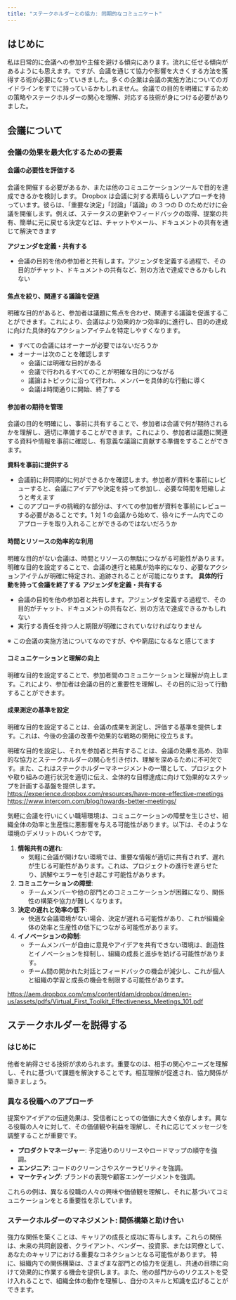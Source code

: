 ```yaml
---
title: "ステークホルダーとの協力: 同期的なコミュニケート"
---
```

## はじめに
私は日常的に会議への参加や主催を避ける傾向にあります。流れに任せる傾向があるようにも思えます。ですが、会議を通じて協力や影響を大きくする方法を獲得する術が必要になっていきました。多くの企業は会議の実施方法についてのガイドラインをすでに持っているかもしれません。会議での目的を明確にするための策略やステークホルダーの関心を理解、対応する技術が身につける必要がありました。

## 会議について
### 会議の効果を最大化するための要素
#### 会議の必要性を評価する
会議を開催する必要があるか、または他のコミュニケーションツールで目的を達成できるかを検討します。
Dropbox は会議に対する素晴らしいアプローチを持っています。彼らは、「重要な決定」「討論」「議論」の 3 つの D のためだけに会議を開催します。例えば、ステータスの更新やフィードバックの取得、提案の共有、簡単に元に戻せる決定などは、チャットやメール、ドキュメントの共有を通じて解決できます

**アジェンダを定義・共有する**
 - 会議の目的を他の参加者と共有します。アジェンダを定義する過程で、その目的がチャット、ドキュメントの共有など、別の方法で達成できるかもしれない

#### 焦点を絞り、関連する議論を促進
明確な目的があると、参加者は議題に焦点を合わせ、関連する議論を促進することができます。これにより、会議はより効果的かつ効率的に進行し、目的の達成に向けた具体的なアクションアイテムを特定しやすくなります。

- すべての会議にはオーナーが必要ではないだろうか
- オーナーは次のことを確認します
  - 会議には明確な目的がある
  - 会議で行われるすべてのことが明確な目的につながる
  - 議論はトピックに沿って行われ、メンバーを具体的な行動に導く
  - 会議は時間通りに開始、終了する

#### 参加者の期待を管理
会議の目的を明確にし、事前に共有することで、参加者は会議で何が期待されるかを理解し、適切に準備することができます。これにより、参加者は議題に関連する資料や情報を事前に確認し、有意義な議論に貢献する準備をすることができます。

**資料を事前に提供する**
- 会議前に非同期的に何ができるかを確認します。参加者が資料を事前にレビューすると、会議にアイデアや決定を持って参加し、必要な時間を短縮しようと考えます
- このアプローチの挑戦的な部分は、すべての参加者が資料を事前にレビューする必要があることです。1 対 1 の会議から始めて、徐々にチーム内でこのアプローチを取り入れることができるのではないだろうか

#### 時間とリソースの効率的な利用
明確な目的がない会議は、時間とリソースの無駄につながる可能性があります。明確な目的を設定することで、会議の進行と結果が効率的になり、必要なアクションアイテムが明確に特定され、追跡されることが可能になります。
**具体的行動を持って会議を終了する**
**アジェンダを定義・共有する**
- 会議の目的を他の参加者と共有します。アジェンダを定義する過程で、その目的がチャット、ドキュメントの共有など、別の方法で達成できるかもしれない
- 実行する責任を持つ人と期限が明確にされていなければなりません

※ この会議の実施方法についてなのですが、やや窮屈になるなと感じてます

#### コミュニケーションと理解の向上
明確な目的を設定することで、参加者間のコミュニケーションと理解が向上します。これにより、参加者は会議の目的と重要性を理解し、その目的に沿って行動することができます。

#### 成果測定の基準を設定
明確な目的を設定することは、会議の成果を測定し、評価する基準を提供します。これは、今後の会議の改善や効果的な戦略の開発に役立ちます。

明確な目的を設定し、それを参加者と共有することは、会議の効果を高め、効率的な協力とステークホルダーの関心を引き付け、理解を深めるために不可欠です。また、これはステークホルダーマネージメントの一環として、プロジェクトや取り組みの進行状況を適切に伝え、全体的な目標達成に向けて効果的なステップを計画する基盤を提供します。
https://experience.dropbox.com/resources/have-more-effective-meetings
https://www.intercom.com/blog/towards-better-meetings/

気軽に会議を行いにくい職場環境は、コミュニケーションの障壁を生じさせ、組織全体の効率と生産性に悪影響を与える可能性があります。以下は、そのような環境のデメリットのいくつかです。
1. **情報共有の遅れ**:
   - 気軽に会議が開けない環境では、重要な情報が適切に共有されず、遅れが生じる可能性があります。これは、プロジェクトの進行を遅らせたり、誤解やエラーを引き起こす可能性があります。
2. **コミュニケーションの障壁**:
   - チームメンバーや他の部門とのコミュニケーションが困難になり、関係性の構築や協力が難しくなります。
3. **決定の遅れと効率の低下**:
   - 快適な会議環境がない場合、決定が遅れる可能性があり、これが組織全体の効率と生産性の低下につながる可能性があります。
4. **イノベーションの抑制**:
   - チームメンバーが自由に意見やアイデアを共有できない環境は、創造性とイノベーションを抑制し、組織の成長と進歩を妨げる可能性があります。
   - チーム間の開かれた対話とフィードバックの機会が減少し、これが個人と組織の学習と成長の機会を制限する可能性があります。

https://aem.dropbox.com/cms/content/dam/dropbox/dmep/en-us/assets/pdfs/Virtual_First_Toolkit_Effectiveness_Meetings_101.pdf

## ステークホルダーを説得する
### はじめに
他者を納得させる技術が求められます。重要なのは、相手の関心やニーズを理解し、それに基づいて課題を解決することです。相互理解が促進され、協力関係が築きましょう。

### 異なる役職へのアプローチ
提案やアイデアの伝達効果は、受信者にとっての価値に大きく依存します。異なる役職の人々に対して、その価値観や利益を理解し、それに応じてメッセージを調整することが重要です。
- **プロダクトマネージャー**: 予定通りのリリースやロードマップの順守を強調。
- **エンジニア**: コードのクリーンさやスケーラビリティを強調。
- **マーケティング**: ブランドの表現や顧客エンゲージメントを強調。

これらの例は、異なる役職の人々の興味や価値観を理解し、それに基づいてコミュニケーションをとる重要性を示しています。

### ステークホルダーのマネジメント: 関係構築と助け合い
強力な関係を築くことは、キャリアの成長と成功に寄与します。これらの関係は、未来の共同創設者、クライアント、ベンダー、投資家、または同僚として、あなたのキャリアにおける重要なコネクションとなる可能性があります。
特に、組織内での関係構築は、さまざまな部門との協力を促進し、共通の目標に向けて効果的に作業する機会を提供します。また、他の部門からのリクエストを受け入れることで、組織全体の動作を理解し、自分のスキルと知識を広げることができます。